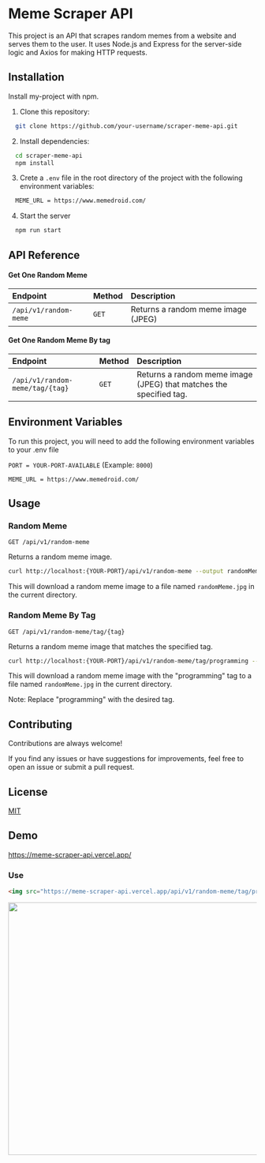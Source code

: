 # Meme Scraper API

This project is an API that scrapes random memes from a website and serves them to the user. It uses Node.js and Express for the server-side logic and Axios for making HTTP requests.

## Installation

Install my-project with npm.

1. Clone this repository:

```bash
  git clone https://github.com/your-username/scraper-meme-api.git

```

2. Install dependencies:

```bash
  cd scraper-meme-api
  npm install
```

3. Crete a `.env` file in the root directory of the project with the following environment variables:

```bash
  MEME_URL = https://www.memedroid.com/
```

4. Start the server

```bash
  npm run start
```

## API Reference

#### Get One Random Meme

| Endpoint              | Method | Description                        |
| :-------------------- | :----- | :--------------------------------- |
| `/api/v1/random-meme` | `GET`  | Returns a random meme image (JPEG) |

#### Get One Random Meme By tag

| Endpoint                        | Method | Description                                                        |
| :------------------------------ | :----- | :----------------------------------------------------------------- |
| `/api/v1/random-meme/tag/{tag}` | `GET`  | Returns a random meme image (JPEG) that matches the specified tag. |

## Environment Variables

To run this project, you will need to add the following environment variables to your .env file

`PORT = YOUR-PORT-AVAILABLE` (Example: `8000`)

`MEME_URL = https://www.memedroid.com/`

## Usage

### Random Meme

`GET /api/v1/random-meme`

Returns a random meme image.

```bash
curl http://localhost:{YOUR-PORT}/api/v1/random-meme --output randomMeme.jpg

```

This will download a random meme image to a file named `randomMeme.jpg` in the current directory.

### Random Meme By Tag

`GET /api/v1/random-meme/tag/{tag}`

Returns a random meme image that matches the specified tag.

```bash
curl http://localhost:{YOUR-PORT}/api/v1/random-meme/tag/programming --output randomMeme.jpg

```

This will download a random meme image with the "programming" tag to a file named `randomMeme.jpg` in the current directory.

Note: Replace "programming" with the desired tag.

## Contributing

Contributions are always welcome!

If you find any issues or have suggestions for improvements, feel free to open an issue or submit a pull request.

## License

[MIT](https://github.com/bramireza/Meme-Scraper-API/blob/main/LICENSE)

## Demo

https://meme-scraper-api.vercel.app/

### Use

```html
<img src="https://meme-scraper-api.vercel.app/api/v1/random-meme/tag/programming"/>
```
<p align="center"><img src="https://meme-scraper-api.vercel.app/api/v1/random-meme/tag/programming" width="512px"/></p>
